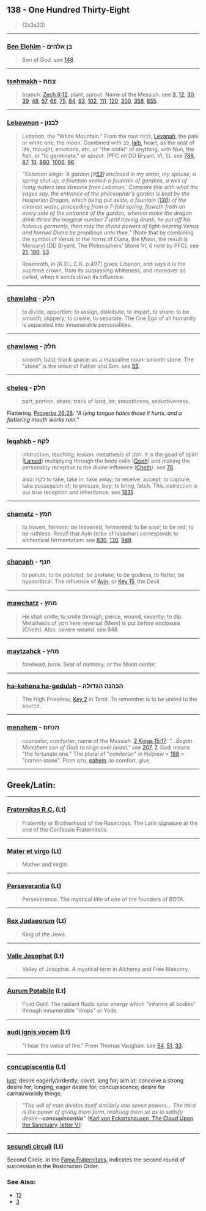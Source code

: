 ## 138 - One Hundred Thirty-Eight
> (2x3x23)

---

### [Ben Elohim](/keys/BN.ALHIM) - בן אלהים
> Son of God. see [148](148).

---

### [tsehmakh](/keys/TzMCh) - צמח
> branch. [Zech 6:12](http://biblehub.com/zechariah/6-12.htm). plant, sprout. Name of the Messiah. see [3](3), [12](12), [30](30), [39](39), [48](48), [57](57), [66](66), [75](75), [84](84), [93](93), [102](102), [111](111), [120](120), [300](300), [358](358), [855](855).

---

### [Lebawnon](/keys/LBNVN) - לבנון
> Lebanon, the "White Mountain." From the root לבנה, [Levanah](/keys/LBNH), the pale or white one, the moon. Combined with לב, [laib](/keys/LB), heart, as the seat of life, thought, emotions, etc, or "the midst" of anything, with Nun, the fish, or "to germinate," or sprout. [PFC on DD Bryant, VI, 5]. see [788](788), [87](87), [10](10), [880](880), [1006](1006), [96](96).

> *"Solomon sings: 'A garden [#[53](53)] enclosed in my sister, my spouse, a spring shut up, a fountain sealed-a fountain of gardens, a well of living waters and streams from Lebanon.' Compare this with what the sages say, the entrance of the philosopher's garden is kept by the Hesperian Dragon, which being put aside, a fountain ([130](130)) of the clearest water, proceeding from a 7-fold spring, floweth froth on every side of the entrance of the garden, wherein make the dragon drink thrice the magical number 7 until having drunk, he put off his hideous garments, then may the divine powers of light-bearing Venus and horned Diana be propitious unto thee."* (Note that by combining the symbol of Venus to the horns of Diana, the Moon, the result is Mercury) [DD Bryant, The Philosophers' Stone VI, 6 note by PFC]. see [21](21), [180](180), [53](53).

> Rosenroth, in [K.D.L.C.K. p.497] gives: Libanon, and says it is the supreme crown, from its surpassing whiteness, and moreover so called, when it sends down its influence.

---

### [chawlahq](/keys/ChLQ) - חלק
> to divide, apportion; to assign, distribute; to impart, to share; to be smooth, slippery; to create; to separate. The One Ego of all humanity is separated into innumerable personalities.

---

### [chawlawq](/keys/ChLQ) - חלק
> smooth, bald; blank space; as a masculine noun: smooth stone. The "stone" is the union of Father and Son. see [53](53).

---

### [cheleq](/keys/ChLQ) - חלק
> part, portion, share; track of land, lot; smoothness, seductiveness.

Flattering. [Proverbs 26:28](http://biblehub.com/proverbs/26-28.htm): *"A lying tongue hates those it hurts, and a flattering mouth works ruin."*

---

### [leqahkh](/keys/LQCh) - לקח
> instruction, teaching; lesson. metathesis of חלק. It is the goad of spirit ([Lamed](/keys/L)) multiplying through the body cells ([Qoph](/keys/Q)) and making the personality receptive to the divine influence ([Cheth](/keys/Ch)). see [78](78).

> also: לקח to take, take in, take away; to receive, accept; to capture, take possession of; to procure, buy; to bring, fetch. This instruction is our true reception and inheritance. see [1831](1831).

---

### [chametz](/keys/ChMTz) - חמץ
> to leaven, ferment; be leavened, fermented; to be sour; to be red; to be ruthless. Recall that Ayin (tribe of Issachar) corresponds to alchemical fermentation. see [830](830), [130](130), [948](948).

---

### [chanaph](/keys/ChNP) - חנף
> to pollute, to be polluted, be profane, to be godless, to flatter, be hypocritical. The influence of [Ayin](/keys/O), or [Key 15](15), the Devil.

---

### [mawchatz](/keys/MChTz) - מחץ
> He shall smite; to smite through, pierce, wound, severity; to dip. Metathesis of חמץ here reversal (Mem) is put before enclosure (Cheth). Also: severe wound. see 948.

---

### [maytzahck](/keys/MTzCh) - מחץ
> forehead, brow. Seat of memory; or the Moon center.

---

### [ha-kohena ha-gedulah](/keys/HKHNH.HGDVLH) - הכהנה הגדולה
> The High Priestess; [Key 2](2) in Tarot. To remember is to be united to the source.

---

### [menahem](/keys/MNChM) - מנחם
> counselor, comforter; name of the Messiah. [2 Kings 15:17](http://biblehub.com/2_kings/15-17.htm): *"...Began Menahem son of Gadi to reign over Israel."* see [207](207), [7](7). Gadi means "the fortunate one." The plural of "comforter" in Hebrew = [188](188) = "corner-stone". From נחם, [nahem](/keys/NChM), to comfort, give.

---

## Greek/Latin:

---

### [Fraternitas R.C.](/latin?word=Fraternitas.R.C.) (Lt)
> Fraternity or Brotherhood of the Rosecross. The Latin signature at the end of the Confessio Fraternitatis.

---

### [Mater et virgo](/latin?word=Mater.et.virgo) (Lt)
> Mother and virgin.

---

### [Perseverantia](/latin?word=Perseverantia) (Lt)
> Perseverance. The mystical title of one of the founders of BOTA.

---

### [Rex Judaeorum](/latin?word=Rex.Judaeorum) (Lt)
> King of the Jews.

---

### [Valle Josophat](/latin?word=Valle.Josophat) (Lt)
> Valley of Josophat. A mystical term in Alchemy and Free Masonry.

---

### [Aurum Potabile](/latin?word=Aurum.Potabile) (Lt)
> Fluid Gold. The radiant fludic solar energy which "informs all bodies" through innumerable "drops" or Yods.

---

### [audi ignis vocem](/latin?word=audi.ignis.vocem) (Lt)
> "I hear the voice of fire." From Thomas Vaughan. see [54](54), [51](51), [33](33).

---

### [concupiscentia](/latin?word=concupiscentia) (Lt)
[lust](http://archives.nd.edu/cgi-bin/wordz.pl?keyword=concupiscentia): desire eagerly/ardently; covet, long for; aim at; conceive a strong desire for; longing, eager desire for; concupiscence; desire for carnal/worldly things;

> *"The will of man divides itself similarly into seven powers... The third is the power of giving them form, realising them so as to satisfy desire--**concupiscentia**"* {[Karl von Eckartshausen, The Cloud Upon the Sanctuary, letter VI](cloud-upon-sanctuary)}

---

### [secundi circuli](/latin?word=secundi+circuli) (Lt)
Second Circle. In the [Fama Fraternitatis](https://archive.org/stream/fameconfessionof00vaug#page/24/mode/2up), indicates the second round of succession in the Rosicrucian Order.

### See Also:

- [12](12)
- [3](3)
